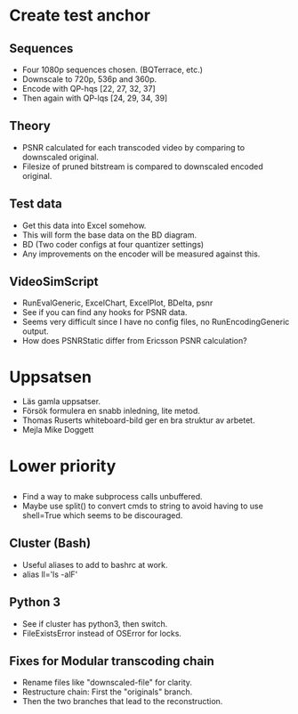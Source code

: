 # Create test anchor

## Sequences
- Four 1080p sequences chosen. (BQTerrace, etc.)
- Downscale to 720p, 536p and 360p.
- Encode with QP-hqs [22, 27, 32, 37]
- Then again with QP-lqs [24, 29, 34, 39]

## Theory
- PSNR calculated for each transcoded video by comparing to downscaled original.
- Filesize of pruned bitstream is compared to downscaled encoded original.

## Test data
- Get this data into Excel somehow.
- This will form the base data on the BD diagram.
- BD (Two coder configs at four quantizer settings)
- Any improvements on the encoder will be measured against this.

## VideoSimScript
- RunEvalGeneric, ExcelChart, ExcelPlot, BDelta, psnr
- See if you can find any hooks for PSNR data.
- Seems very difficult since I have no config files, no RunEncodingGeneric output.
- How does PSNRStatic differ from Ericsson PSNR calculation?


# Uppsatsen
- Läs gamla uppsatser.
- Försök formulera en snabb inledning, lite metod.
- Thomas Ruserts whiteboard-bild ger en bra struktur av arbetet.
- Mejla Mike Doggett


# Lower priority

##
- Find a way to make subprocess calls unbuffered.
- Maybe use split() to convert cmds to string to avoid having to use shell=True which seems to be discouraged.

## Cluster (Bash)
- Useful aliases to add to bashrc at work.
- alias ll='ls -alF'

## Python 3
- See if cluster has python3, then switch.
- FileExistsError instead of OSError for locks.

## Fixes for Modular transcoding chain
- Rename files like "downscaled-file" for clarity.
- Restructure chain: First the "originals" branch.
- Then the two branches that lead to the reconstruction.
